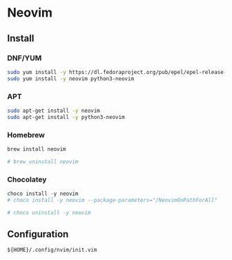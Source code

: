 # Neovim

## Install

### DNF/YUM

```bash
sudo yum install -y https://dl.fedoraproject.org/pub/epel/epel-release-latest-8.noarch.rpm
sudo yum install -y neovim python3-neovim
```

### APT

```bash
sudo apt-get install -y neovim
sudo apt-get install -y python3-neovim
```

### Homebrew

```sh
brew install neovim

# brew uninstall neovim
```

### Chocolatey

```ps1
choco install -y neovim
# choco install -y neovim --package-parameters="/NeovimOnPathForAll"

# choco uninstall -y neovim
```

## Configuration

`${HOME}/.config/nvim/init.vim`
